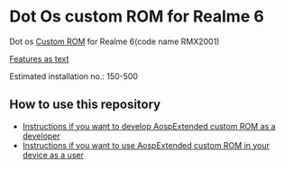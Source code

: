 Dot Os custom ROM for Realme 6
==============================

Dot os [Custom ROM](https://www.droidontime.com/) for Realme 6(code name RMX2001)

[Features as text](https://www.droidontime.com/)

Estimated installation no.: 150-500

How to use this repository
-------------------

* [Instructions if you want to develop AospExtended custom ROM as a developer](https://github.com/Apon77/mido-AospExtended-Apon77/blob/main/Instructions%20for%20developers.md)
* [Instructions if you want to use AospExtended custom ROM in your device as a user](https://github.com/Apon77/mido-AospExtended-Apon77/blob/main/Instructions%20for%20users.md)
